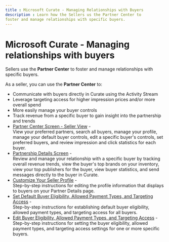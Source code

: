 ```yaml
---
title : Microsoft Curate - Managing Relationships with Buyers
description : Learn how the Sellers us the Partner Center to
foster and manage relationships with specific buyers.
---
```



# Microsoft Curate - Managing relationships with buyers

Sellers use the **Partner Center** to
foster and manage relationships with specific buyers.

As a seller, you can use the **Partner Center** to:

- Communicate with buyers directly in Curate
  using the Activity Stream
- Leverage targeting access for higher impression prices and/or more
  overall spend
- More easily manage your buyer controls
- Track revenue from a specific buyer to gain insight into the
  partnership and trends
- [Partner Center Screen - Seller View](partner-center-screen-seller-view.md) -  
  View your preferred partners, search all buyers, manage your profile,
  manage your default buyer controls, edit a specific buyer's controls,
  set preferred buyers, and review impression and click statistics for
  each buyer.
- [Partnership Details Screen](partnership-details-screen-buyer-view.md) -  
  Review and manage your relationship with a specific buyer by tracking
  overall revenue trends, view the buyer's top brands on your inventory,
  view your top publishers for the buyer, view buyer statistics, and
  send messages directly to the buyer in Curate.
- [Customize Your Seller Profile](customize-your-seller-profile.md) -  
  Step-by-step instructions for editing the profile information that
  displays to buyers on your Partner Details page.
- [Set Default Buyer Eligibility, Allowed Payment Types, and
  Targeting Access](set-default-buyer-eligibility-allowed-payment-types-and-targeting-access.md) -  
  Step-by-step instructions for establishing default buyer eligibility,
  allowed payment types, and targeting access for all buyers.
- [Edit Buyer Eligibility, Allowed Payment Types, and
  Targeting Access](edit-buyer-eligibility-allowed-payment-types-and-targeting-access.md) -  
  Step-by-step instructions for setting the buyer eligibility, allowed
  payment types, and targeting access settings for one or more specific
  buyers.




